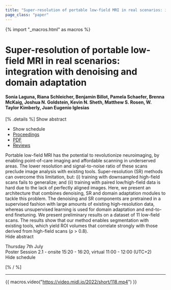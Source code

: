 ```yaml
---
title: "Super-resolution of portable low-field MRI in real scenarios: integration with denoising and domain adaptation"
page_class: "paper"
---
```


{% import "_macros.html" as macros %}

# Super-resolution of portable low-field MRI in real scenarios: integration with denoising and domain adaptation

#### Sonia Laguna, Riana Schleicher, Benjamin Billot, Pamela Schaefer, Brenna McKaig, Joshua N. Goldstein, Kevin N. Sheth, Matthew S. Rosen, W. Taylor Kimberly, Juan Eugenio Iglesias

[% .details %]
<a class="toggle_visibility" data-selector=".abstract" data-level="3">Show abstract</a>
- <a class="toggle_visibility" data-selector=".schedule" data-level="3">Show schedule</a>
- <a href="">Proceedings</a>
- <a href="https://openreview.net/pdf?id=pinw0Gcot4T">PDF</a>
- <a href="https://openreview.net/forum?id=pinw0Gcot4T">Reviews</a>

<p>
    <span class="abstract">
        Portable low-field MRI has the potential to revolutionize neuroimaging, by enabling point-of-care imaging and affordable scanning in underserved areas. The lower resolution and signal-to-noise ratio of these scans preclude image analysis with existing tools. Super-resolution (SR) methods can overcome this limitation, but: (i) training with downsampled high-field scans fails to generalize; and (ii) training with paired low/high-field data is hard due to the lack of perfectly aligned images. Here, we present an architecture that combines denoising, SR and domain adaptation modules to tackle this problem. The denoising and SR components are pretrained in a supervised fashion with large amounts of existing high-resolution data, whereas unsupervised learning is used for domain adaptation and end-to-end finetuning. We present preliminary results on a dataset of 11 low-field scans. The results show that our method enables segmentation with existing tools, which yield ROI volumes that correlate strongly with those derived from high-field scans (ρ > 0.8).
        <br>
        <span class="actions"><a class="toggle_visibility" data-level="2">Hide abstract</a></span>
    </span>
</p>

<p>
    <span class="schedule">
        Thursday 7th July<br>Poster Session 2.1 - onsite 15:20 - 16:20, virtual 11:00 - 12:00 (UTC+2)
        <br>
        <span class="actions"><a class="toggle_visibility" data-level="2">Hide schedule</a></span>
    </span>
</p>

[% / %]


---
{{ macros.video("https://video.midl.io/2022/short/118.mp4") }}
